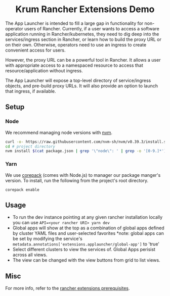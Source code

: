 <h1 align="center">Krum Rancher Extensions Demo</h1>

The App Launcher is intended to fill a large gap in functionality for non-operator users of Rancher.  Currently, if a user wants to access a software application running in Rancher/kubernetes, they need to dig deep into the services/ingress section in Rancher, or learn how to build the proxy URL or on their own. Otherwise, operators need to use an ingress to create convenient access for users.

However, the proxy URL can be a powerful tool in Rancher. It allows a user with appropriate access to a namespaced resource to access that resource/application without ingress. 

The App Launcher will expose a top-level directory of service/ingress objects, and pre-build proxy URLs. It will also provide an option to launch that ingress, if available.

## Setup

### Node
We recommend managing node versions with [nvm](https://github.com/nvm-sh/nvm).

```sh
curl -o- https://raw.githubusercontent.com/nvm-sh/nvm/v0.39.3/install.sh | bash
cd # project directory
nvm install $(cat package.json | grep '\"node\": ' | grep -o '[0-9.]*')
```

### Yarn

We use [corepack](https://nodejs.org/api/corepack.html) (comes with Node.js) to manager our package manger's version. To install, run the following from the project's root directory.

```
corepack enable
```

## Usage

- To run the dev instance pointing at any given rancher installation locally you can use `API=<your rancher URI> yarn dev`
- Global apps will show at the top as a combination of global apps defined by cluster YAML files and user-selected favorites
 *note: global apps can be set by modifying the service's `metadata.annotations['extensions.applauncher/global-app']` to 'true'
- Select different clusters to view the services of. Global Apps perisist across all views.
- The view can be changed with the view buttons from grid to list views.

## Misc

For more info, refer to the [rancher extensions prerequisites](https://rancher.github.io/dashboard/extensions/extensions-getting-started#prerequisites).
